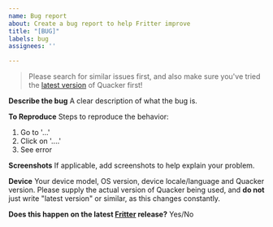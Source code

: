 ```yaml
---
name: Bug report
about: Create a bug report to help Fritter improve
title: "[BUG]"
labels: bug
assignees: ''

---
```


> Please search for similar issues first, and also make sure you've tried the [latest version](https://github.com/TheHCJ/Quacker/releases) of Quacker first!

**Describe the bug**
A clear description of what the bug is.

**To Reproduce**
Steps to reproduce the behavior:
1. Go to '...'
2. Click on '....'
3. See error

**Screenshots**
If applicable, add screenshots to help explain your problem.

**Device**
Your device model, OS version, device locale/language and Quacker version. Please supply the actual
version of Quacker being used, and **do not** just write "latest version" or similar, as this
changes constantly.

**Does this happen on the latest [Fritter](https://github.com/jonjomckay/fritter/releases) release?**
Yes/No
